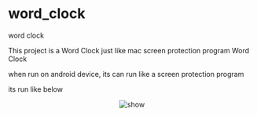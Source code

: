 # word_clock

word clock

This project is a Word Clock just like mac screen protection program Word Clock

when run on android device, its can run like a screen protection program

its run like below

<div align=center>
    <img src="https://github.com/SunPointed/word_clock/blob/master/word_clock.gif" alt="show">
</div>